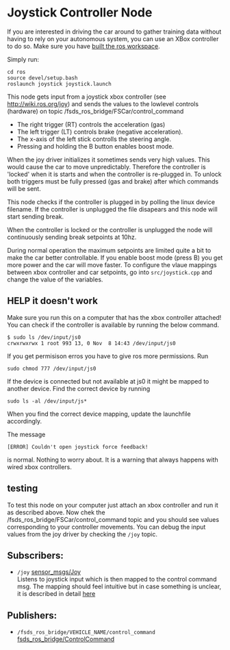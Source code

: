 # Joystick Controller Node 

If you are interested in driving the car around to gather training data without having to rely on your autonomous system, you can use an XBox controller to do so. 
Make sure you have [built the ros workspace](building-ros.md).

Simply run:

```
cd ros
source devel/setup.bash
roslaunch joystick joystick.launch
```

This node gets input from a joystick xbox controller (see http://wiki.ros.org/joy) and sends the values to the lowlevel controls (hardware) on topic /fsds_ros_bridge/FSCar/control_command 

* The right trigger (RT) controls the acceleration (gas) 
* The left trigger (LT) controls brake (negative acceleration).
* The x-axis of the left stick controlls the steering angle.
* Pressing and holding the B button enables boost mode.

When the joy driver initializes it sometimes sends very high values. 
This would cause the car to move unpredictably.
Therefore the controller is 'locked' when it is starts and when the controller is re-plugged in.
To unlock both triggers must be fully pressed (gas and brake) after which commands will be sent.

This node checks if the controller is plugged in by polling the linux device filename. 
If the controller is unplugged the file disapears and this node will start sending break.

When the controller is locked or the controller is unplugged the node will continuously sending break setpoints at 10hz.

During normal operation the maximum setpoints are limited quite a bit to make the car better controllable.
If you enable boost mode (press B) you get more power and the car will move faster.
To configure the vlaue mappings between xbox controller and car setpoints, go into `src/joystick.cpp` and change the value of the variables.

## HELP it doesn't work
Make sure you run this on a computer that has the xbox controller attached!
You can check if the controller is available by running the below command.
```
$ sudo ls /dev/input/js0
crwxrwxrwx 1 root 993 13, 0 Nov  8 14:43 /dev/input/js0
```

If you get permisison erros you have to give ros more permissions. Run
```
sudo chmod 777 /dev/input/js0
```

If the device is connected but not available at js0 it might be mapped to another device.
Find the correct device by running
```
sudo ls -al /dev/input/js*
```
When you find the correct device mapping, update the launchfile accordingly.

The message
```
[ERROR] Couldn't open joystick force feedback!
```
is normal. Nothing to worry about. It is a warning that always happens with wired xbox controllers.

## testing
To test this node on your computer just attach an xbox controller and run it as described above.
Now chek the /fsds_ros_bridge/FSCar/control_command topic and you should see values corresponding to your controller movements.
You can debug the input values from the joy driver by checking the `/joy` topic.

## Subscribers:
- `/joy` [sensor_msgs/Joy](http://docs.ros.org/melodic/api/sensor_msgs/html/msg/Joy.html)   
  Listens to joystick input which is then mapped to the control command msg. The mapping should feel intuitive but in case something is unclear, it is described in detail [here](../ros/src/fsds_ros_bridge/src/joystick.cpp) 

## Publishers:
- `/fsds_ros_bridge/VEHICLE_NAME/control_command` [fsds_ros_bridge/ControlCommand](../ros/src/fsds_ros_bridge/msg/ControlCommand.msg) 

